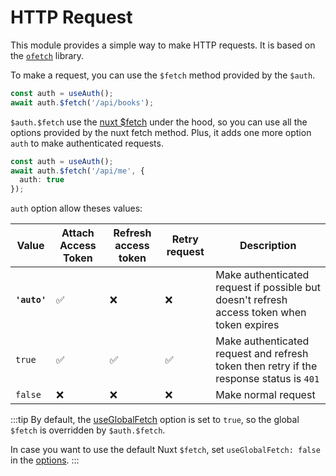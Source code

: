# HTTP Request

This module provides a simple way to make HTTP requests. It is based on the [`ofetch`](https://github.com/unjs/ofetch) library.

To make a request, you can use the `$fetch` method provided by the `$auth`.

```ts
const auth = useAuth();
await auth.$fetch('/api/books');
```

`$auth.$fetch` use the [nuxt $fetch](https://nuxt.com/docs/api/utils/dollarfetch) under the hood, so you can use all the options provided by the nuxt fetch method. Plus, it adds one more option `auth` to make authenticated requests.

```ts
const auth = useAuth();
await auth.$fetch('/api/me', {
  auth: true
});
```

`auth` option allow theses values:

| Value | Attach Access Token | Refresh access token | Retry request | Description |
| --- | --- | --- | --- | --- |
| **`'auto'`** | ✅ | ❌ | ❌ | Make authenticated request if possible but doesn't refresh access token when token expires |
| `true` | ✅ | ✅ | ✅ | Make authenticated request and refresh token then retry if the response status is `401` |
| `false` | ❌ | ❌ | ❌ | Make normal request |

:::tip
By default, the [useGlobalFetch](/api/options.html#useglobalfetch) option is set to `true`, so the global `$fetch` is overridden by `$auth.$fetch`.

In case you want to use the default Nuxt `$fetch`, set `useGlobalFetch: false` in the [options](/api/options#useglobalfetch).
:::
